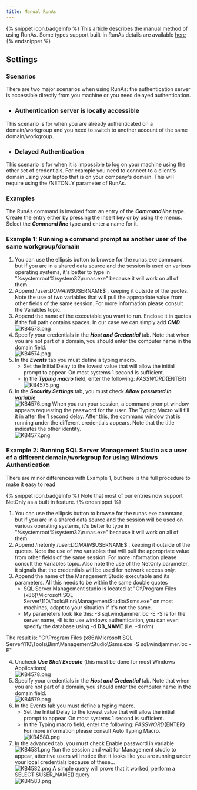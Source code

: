 ```yaml
---
title: Manual RunAs
---
```

{% snippet icon.badgeInfo %}
This article describes the manual method of using RunAs. Some types support built-in RunAs details are available [here](/kb/remote-desktop-manager/how-to-articles/run-as-another-user/)
{% endsnippet %}

## Settings

### Scenarios

There are two major scenarios when using RunAs: the authentication server is accessible directly from you machine or you need delayed authentication.

* ### Authentication server is locally accessible

This scenario is for when you are already authenticated on a domain/workgroup and you need to switch to another account of the same domain/workgroup.

* ### Delayed Authentication

This scenario is for when it is impossible to log on your machine using the other set of credentials. For example you need to connect to a client's domain using your laptop that is on your company's domain. This will require using the /NETONLY parameter of RunAs.

### Examples

The RunAs command is invoked from an entry of the ***Command line*** type. Create the entry either by pressing the Insert key or by using the menus. Select the ***Command line*** type and enter a name for it.

### Example 1: Running a command prompt as another user of the same workgroup/domain

1. You can use the ellipsis button to browse for the runas.exe command, but if you are in a shared data source and the session is used on various operating systems, it's better to type in "%systemroot%\system32\runas.exe" because it will work on all of them.
1. Append /user:$DOMAIN$\$USERNAME$ , keeping it outside of the quotes. Note the use of two variables that will pull the appropriate value from other fields of the same session. For more information please consult the Variables topic.
1. Append the name of the executable you want to run. Enclose it in quotes if the full path contains spaces. In our case we can simply add ***CMD***  
![KB4573.png](/img/en/kb/KB4573.png)
1. Specify your credentials in the ***Host and Credential*** tab. Note that when you are not part of a domain, you should enter the computer name in the domain field.  
![KB4574.png](/img/en/kb/KB4574.png)
1. In the ***Events*** tab you must define a typing macro.
    * Set the Initial Delay to the lowest value that will allow the initial prompt to appear. On most systems 1 second is sufficient.
    * In the ***Typing macro*** field, enter the following: $PASSWORD${ENTER}  
![KB4575.png](/img/en/kb/KB4575.png)
6. In the ***Security Settings*** tab, you must check ***Allow password in variable***  
![KB4576.png](/img/en/kb/KB4576.png)
When you run your session, a command prompt window appears requesting the password for the user. The Typing Macro will fill it in after the 1 second delay. After this, the command window that is running under the different credentials appears. Note that the title indicates the other identity.  
![KB4577.png](/img/en/kb/KB4577.png)

### Example 2: Running SQL Server Management Studio as a user of a different domain/workgroup for using Windows Authentication

There are minor differences with Example 1, but here is the full procedure to make it easy to read  

{% snippet icon.badgeInfo %}
Note that most of our entries now support NetOnly as a built in feature.
{% endsnippet %}  

1. You can use the ellipsis button to browse for the runas.exe command, but if you are in a shared data source and the session will be used on various operating systems, it's better to type in "%systemroot%\system32\runas.exe" because it will work on all of them.
1. Append /netonly /user:$DOMAIN$\$USERNAME$ , keeping it outside of the quotes. Note the use of two variables that will pull the appropriate value from other fields of the same session. For more information please consult the Variables topic. Also note the use of the NetOnly parameter, it signals that the credentials will be used for network access only.
1. Append the name of the Management Studio executable and its parameters. All this needs to be within the same double quotes
    * SQL Server Management studio is located at "C:\Program Files (x86)\Microsoft SQL Server\110\Tools\Binn\ManagementStudio\Ssms.exe" on most machines, adapt to your situation if it's not the same.
    * My parameters look like this: -S sql.windjammer.loc -E -S is for the server name, -E is to use windows authentication, you can even specify the database using -d __DB_NAME__ (i.e. -d rdm)  

The result is: "C:\Program Files (x86)\Microsoft SQL Server\110\Tools\Binn\ManagementStudio\Ssms.exe -S sql.windjammer.loc -E"

4. Uncheck ***Use Shell Execute*** (this must be done for most Windows Applications)  
![KB4578.png](/img/en/kb/KB4578.png)
1. Specify your credentials in the ***Host and Credential*** tab. Note that when you are not part of a domain, you should enter the computer name in the domain field.  
![KB4579.png](/img/en/kb/KB4579.png)
1. In the Events tab you must define a typing macro.
    * Set the Initial Delay to the lowest value that will allow the initial prompt to appear. On most systems 1 second is sufficient.
    * In the Typing macro field, enter the following: $PASSWORD${ENTER} For more information please consult Auto Typing Macro.  
![KB4580.png](/img/en/kb/KB4580.png)
7. In the advanced tab, you must check Enable password in variable  
![KB4581.png](/img/en/kb/KB4581.png)
Run the session and wait for Management studio to appear, attentive users will notice that it looks like you are running under your local credentials because of these...  
![KB4582.png](/img/en/kb/KB4582.png)
A simple query will prove that it worked, perform a SELECT SUSER_NAME() query  
![KB4583.png](/img/en/kb/KB4583.png)
